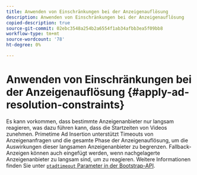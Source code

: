 ```yaml
---
title: Anwenden von Einschränkungen bei der Anzeigenauflösung
description: Anwenden von Einschränkungen bei der Anzeigenauflösung
copied-description: true
source-git-commit: 02ebc3548a254b2a6554f1ab34afbb3ea5f09bb8
workflow-type: tm+mt
source-wordcount: '78'
ht-degree: 0%

---
```


# Anwenden von Einschränkungen bei der Anzeigenauflösung {#apply-ad-resolution-constraints}

Es kann vorkommen, dass bestimmte Anzeigenanbieter nur langsam reagieren, was dazu führen kann, dass die Startzeiten von Videos zunehmen. Primetime Ad Insertion unterstützt Timeouts von Anzeigenanfragen und die gesamte Phase der Anzeigenauflösung, um die Auswirkungen dieser langsamen Anzeigenanbieter zu begrenzen.  Fallback-Anzeigen können auch eingefügt werden, wenn nachgelagerte Anzeigenanbieter zu langsam sind, um zu reagieren.  Weitere Informationen finden Sie unter [`ptadtimeout` Parameter in der Bootstrap-API](/help/primetime-ad-insertion/technical-reference/bootstrap-api.md).
